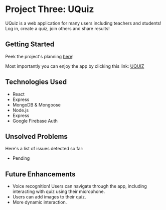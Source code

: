 # Project Three: UQuiz

UQuiz is a web application for many users including teachers and students! Log in, create a quiz, join others and share results!

## Getting Started
Peek the project's planning [here](https://trello.com/b/3TvLAkJE/project-3-quiz-app)! 

Most importantly you can enjoy the app by clicking this link: [UQUIZ](#)

## Technologies Used
- React
- Express
- MongoDB & Mongoose
- Node.js
- Express
- Google Firebase Auth

## Unsolved Problems
Here's a list of issues detected so far:
- Pending

## Future Enhancements
- Voice recognition! Users can navigate through the app, including interacting with quiz using their microphone.
- Users can add images to their quiz. 
- More dynamic interaction.
